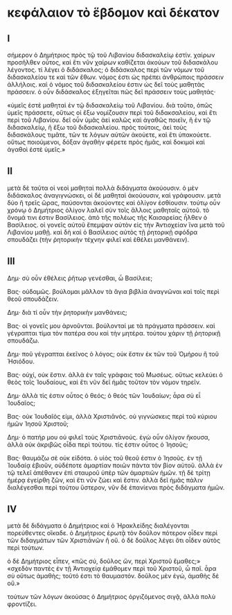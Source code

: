 # κεφάλαιον τὸ ἕβδομον καὶ δέκατον

## I

σήμερον ὁ Δημήτριος πρὸς τῷ τοῦ Λιβανίου διδασκαλείῳ ἐστίν. χαίρων προσῆλθεν οὗτος, καὶ ἔτι νῦν χαίρων καθίζεται ἀκούων τοῦ διδασκάλου λέγοντος. τί λέγει ὁ διδάσκαλος; ὁ διδάσκαλος περὶ τῶν νόμων τοῦ διδασκαλείου τε καὶ τῶν ἔθων. νόμος ἐστι ὡς πρέπει ἀνθρώποις πράσσειν ἀλλήλοις. καὶ ὁ νόμος τοῦ διδασκαλείου ἐστιν ὡς δεῖ τοὺς μαθητὰς πράσσειν. ὁ οὖν διδάσκαλος ἐξηγεῖται πῶς δεῖ πράσσειν τοὺς μαθητάς·

«ὑμεῖς ἐστὲ μαθηταὶ ἐν τῷ διδασκαλείῳ τοῦ Λιβανίου. διὰ τοῦτο, ὁπῶς ὑμεῖς πράσσετε, οὕτως οἱ ἔξω νομίζουσιν περὶ τοῦ διδακσαλείου, καὶ ἔτι περὶ τοῦ Λιβανίου. δεῖ οὖν ὑμᾶς ἀεὶ καλῶς καὶ ἀγαθῶς ποιεῖν, ἢ ἐν τῷ διδασκαλείῳ, ἢ ἔξω τοῦ διδασκαλείου. πρὸς τούτοις, ἀεὶ τοὺς διδασκάλους τιμᾶτε, τῶν τε λόγων αὐτῶν ἀκούετε, καὶ ἔτι ὑπακούετε. οὕτως ποιούμενοι, δόξαν ἀγαθὴν φέρετε πρὸς ἡμᾶς, καὶ δοκιμοὶ καὶ ἀγαθοὶ ἐστὲ ὑμεῖς.»

## II

μετὰ δὲ ταῦτα οἱ νεοὶ μαθηταὶ πολλὰ διδάγματα ἀκούουσιν. ὁ μὲν διδάσκαλος ἀναγιγνώσκει, οἱ δὲ μαθηταὶ ἀκούουσιν, καὶ γράφουσιν. μετὰ δύο ἢ τρεῖς ὥρας, παύσονται ἀκούοντες καὶ ὀλίγον ἐσθίουσιν. τούτῳ οὖν χρόνῳ ὁ Δημήτριος ὀλίγον λαλεῖ σὺν τοῖς ἄλλοις μαθηταῖς αὐτοῦ. τὸ ὄνομά τινι ἐστιν Βασίλειος. ἀπὸ τῆς πολέως τῆς Καισαρείας ἦλθεν ὁ Βασίλειος. οἱ γονεῖς αὐτοῦ ἔπεμψαν αὐτὸν εἰς τὴν Ἀντιοχείαν ἵνα μετὰ τοῦ Λιβανίου μαθῇ. καὶ δὴ καὶ ὁ Βασίλειος αὐτὸς τῇ ῥητορικῇ σφόδρα σπουδάζει (τὴν ῥητορικὴν τέχνην φιλεῖ καὶ ἐθέλει μανθάνειν).

## III

Δημ· σὺ οὖν ἐθέλεις ῥῆτωρ γενέσθαι, ὦ Βασίλειε;

Βας· οὐδαμῶς. βούλομαι μᾶλλον τὰ ἅγια βιβλία ἀναγνῶναι καὶ τοῖς περὶ θεοῦ σπουδάζειν.

Δημ· διὰ τί οὖν τὴν ῥητορικὴν μανθάνεις;

Βας· οἱ γονεῖς μου ἀρνοῦνται. βούλονταί με τὰ πράγματα πράσσειν. καὶ γέγραπται τίμα τὸν πατέρα σου καὶ τὴν μητέρα. τούτου χάριν τῇ ῥητορικῇ σπουδάζω.

Δημ· ποῦ γέγραπται ἐκεῖνος ὁ λόγος; οὐκ ἔστιν ἐκ τῶν τοῦ Ὁμήρου ἢ τοῦ Ἡσιόδου.

Βας· οὐχί, οὐκ ἔστιν. ἀλλὰ ἐν ταῖς γράφαις τοῦ Μωσέως. οὕτως κελεύει ὁ θεὸς τοῖς Ἰουδαίους, καὶ ἔτι νῦν δεῖ ἡμᾶς τοῦτον τὸν νόμον τηρεῖν.

Δημ· ἀλλὰ τίς ἐστιν οὗτος ὁ θεός; ὁ θεός τῶν Ἰουδαίων; ἆρα σὺ εἶ Ἰουδαῖος;

Βας· οὐκ Ἰουδαῖός εἰμι, ἀλλὰ Χριστιᾱνός. οὐ γιγνώσκεις περὶ τοῦ κύριου ἡμῶν Ἰησοῦ Χριστοῦ;

Δημ· ὁ πατήρ μου οὐ φιλεῖ τοὺς Χριστιᾱνούς. ἐγὼ οὖν ὀλίγον ἤκουσα, ἀλλὰ οὐκ ἀκριβῶς οἶδα περὶ τούτου. τίς ἐστιν οὗτος ὁ Ἰησοῦς;

Βας· θαυμάζω σὲ οὐκ εἰδότα. ὁ υἱὸς τοῦ θεοῦ ἐστιν ὁ Ἰησοῦς. ἐν τῇ Ἰουδαίᾳ ἐβιοῦν, οὐδέποτε ἁμαρτίαν ποιῶν πάντα τὸν βίον αὐτοῦ. ἀλλὰ ἐν τῷ τελεῖ ἀπέθανεν ἐπὶ σταυροῦ ὑπὲρ τῶν ἁμαρτιῶν ἡμῶν. τῇ δὲ τρίτῃ ἡμέρᾳ ἐγείρθη ζῶν, καὶ ἔτι νῦν ζώει καὶ ἔστιν. ἀλλὰ δεῖ ἡμᾶς πάλιν διαλέγεσθαι περὶ τούτου ὕστερον, νῦν δὲ ἐπανίεναι πρὸς διδάγματα ἡμῶν.

## IV

μετὰ δὲ διδάγματα ὁ Δημήτριος καὶ ὁ Ἡρακλείδης διαλέγονται πορεύθεντες οἴκαδε. ὁ Δημήτριος ἐρωτᾷ τὸν δοῦλον πότερον οἶδεν περὶ τῶν διδαγμάτων τῶν Χριστιᾱνῶν ἢ οὔ. ὁ δὲ δοῦλος λέγει ὅτι οἶδεν αὐτὸς περὶ τούτων.

ὁ δὲ Δημήτριος εἶπεν, «πῶς σύ, δοῦλος ὤν, περὶ Χριστοῦ ἔμαθες;» «σχεδὸν παντὲς ἐν τῇ Ἀντιοχείᾳ ἐμάθομεν περὶ τοῦ Χριστοῦ, ὦ παῖ. ἆρα σὺ οὕτως ἀμαθὴς; τοῦτό ἐστι τὸ θαυμαστόν. δοῦλος μὲν ἐγώ, ἀμαθὴς δὲ οὔ.»

τούτων τῶν λόγων ἀκούσας ὁ Δημήτριος ὀργιζόμενος σιγᾷ, ἀλλὰ πολὺ φροντίζει.
